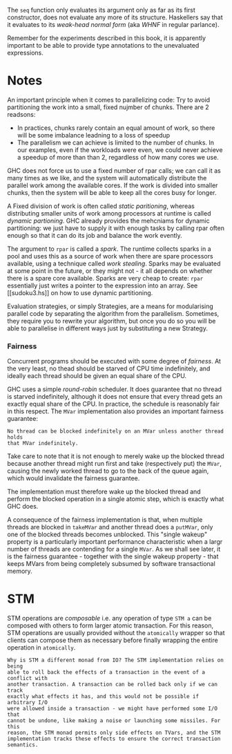 
The `seq` function only evaluates its argument only as far as its first
constructor, does not evaluate any more of its structure. Haskellers say that
it evaluates to its _weak-head normal form_ (aka _WHNF_ in regular parlance).

Remember for the experiments described in this book, it is apparently important
to be able to provide type annotations to the unevaluated expressions.

# Notes

An important principle when it comes to parallelizing code: Try to avoid
partitioning the work into a small, fixed nujmber of chunks. There are 2
readsons:
- In practices, chunks rarely contain an equal amount of work, so there will be
  some imbalance leadning to a loss of speedup
- The parallelism we can achieve is limited to the number of chunks. In our
  examples, even if the workloads were even, we could never achieve a speedup
  of more than than 2, regardless of how many cores we use.


GHC does not force us to use a fixed number of rpar calls; we can call it as
many times as we like, and the system will automatically distribute the
parallel work among the available cores. If the work is divided into smaller
chunks, then the system will be able to keep all the cores busy for longer. 

A Fixed division of work is often called _static paritioning_, whereas
distributing smaller units of work among processors at runtime is called
_dynamic partioning_. GHC already provides the mehcniams for dynamic
partitioning: we just have to supply it with enough tasks by calling rpar often
enough so that it can do its job and balance the work evently.




The argument to `rpar` is called a _spark_. The runtime collects sparks in a
pool and uses this as a source of work when there are spare processors
available, using a technique called _work stealing_. Sparks may be evaluated at
some point in the future, or they might not - it all depends on whether there
is a spare core available. Sparks are very cheap to create: `rpar` essentially
just writes a pointer to the expression into an array. See [[sudoku3.hs]] on
how to use dynamic partitioning.


Evaluation strategies, or simply Strategies, are a means for modularising
parallel code by separating the algorithm from the parallelism. Sometimes, they
require you to rewrite your algorithm, but once you do so you will be able to
parallelise in different ways just by substituting a new Strategy.

### Fairness

Concurrent programs should be executed with some degree of _fairness_. At the
very least, no thead should be starved of CPU time indefinitely, and ideally
each thread should be given an equal share of the CPU.

GHC uses a simple _round-robin_ scheduler. It does guarantee that no thread is
starved indefinitely, although it does not ensure that every thread gets an
exactly equal share of the CPU. In practice, the schedule is reasonably fair in
this respect. The `MVar` implementation also provides an important fairness
guarantee:

```
No thread can be blocked indefinitely on an MVar unless another thread holds
that MVar indefinitely.
```

Take care to note that it is not enough to merely wake up the blocked thread
because another thread might run first and take (respectively put) the `MVar`,
causing the newly worked thread to go to the back of the queue again, which
would invalidate the fairness guarantee.

The implementation must therefore wake up the blocked thread and perform the
blocked operation in a single atomic step, which is exactly what GHC does.

A consequence of the fairness implementation is that, when multiple threads are
blocked in `takeMVar` and another thread does a `putMVar`, only one of the
blocked threads becomes unblocked. This "single wakeup" property is a
particularly important performance characteristic when a largr number of
threads are contending for a single `MVar`. As we shall see later, it is the
fairness guarantee - together with the single wakeup property - that keeps
MVars from being completely subsumed by software transactional memory.

# STM

STM operations are _composable_ i.e. any operation of type `STM a` can be
composed with others to form larger atomic transaction. For this reason, STM
operations are usually provided without the `atomically` wrapper so that
clients can compose them as necessary before finally wrapping the entire
operation in `atomically`.

```
Why is STM a different monad from IO? The STM implementation relies on being
able to roll back the effects of a transaction in the event of a conflict with
another transaction. A transaction can be rolled back only if we can track
exactly what effects it has, and this would not be possible if arbitrary I/O
were allowed inside a transaction - we might have performed some I/O that
cannot be undone, like making a noise or launching some missiles. For this
reason, the STM monad permits only side effects on TVars, and the STM
implementation tracks these effects to ensure the correct transaction
semantics.
```


